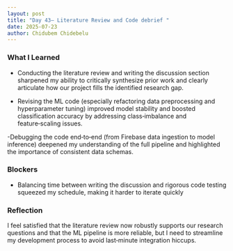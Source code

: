 ```yaml
---
layout: post
title: "Day 43– Literature Review and Code debrief "
date: 2025-07-23
author: Chidubem Chidebelu
---
```


### What I Learned
- Conducting the literature review and writing the discussion section sharpened my ability to critically synthesize prior work and clearly articulate how our project fills the identified research gap.

- Revising the ML code (especially refactoring data preprocessing and hyperparameter tuning) improved model stability and boosted classification accuracy by addressing class‑imbalance and feature‑scaling issues.

 -Debugging the code end‑to‑end (from Firebase data ingestion to model inference) deepened my understanding of the full pipeline and highlighted the importance of consistent data schemas.

### Blockers
- Balancing time between writing the discussion and rigorous code testing squeezed my schedule, making it harder to iterate quickly

### Reflection
I feel satisfied that the literature review now robustly supports our research questions and that the ML pipeline is more reliable, but I need to streamline my development process to avoid last‑minute integration hiccups. 
